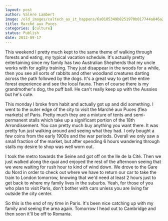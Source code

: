 ```yaml
---
layout: post
author: Valère Lambert
image: /old_images/caltech_as_it_happens/6a0105349b8251970b017744a846a2970d.jpg
title: Marché aux Puces
categories: [culture]
status: Publish
date: 2012-09-17
---
```


This weekend I pretty much kept to the same theme of walking through forests and eating, my typical vacation schedule. It's actually pretty entertaining since my family has two Australian Shepherds that my uncle works with for agility training. They just disappear in the woods for a while, then you see all sorts of rabbits and other woodland creatures darting across the path followed by the dogs. It's a great way to get the entire forest experience and see the local fauna. 
Then of course there is my grandmother's dog, the puff ball. He can't really keep up with the Aussies but he's cute.

This monday I broke from habit and actually got up and did something. I went to the outer edge of the city to visit the Marché aux Puces (flea markets) of Paris. Pretty much they are a mixture of tents and semi-permanent stalls which take up a significant portion of the 18th Arrondissement. You can pretty much buy anything you want there. It was pretty fun just walking around and seeing what they had. I only bought a few coins from the early 1900s and the war periods. Overall we only saw a small fraction of the market, but after spending 6 hours wandering through stalls my desire to shop was well worn out.

I took the metro towards the Seine and got off on the Ile de la Cité. Then we just walked along the quai and enjoyed the rest of the afternoon seeing that we were waiting for rush hour to kind of wind down. We drove to the Gare du Nord in order to check out where we have to return our car to take the train to London tomorrow, knowing that we'd need at least 2 hours just to get back to where my family lives in the suburbs. Yeah, for those of you who plan to visit Paris, don't bother with cars unless you are living far outside the city center.

So this is the end of my time in Paris. It's been nice catching up with my family and seeing the area again. Tomorrow I head out to Cambridge and then soon it'll be off to Romania.

